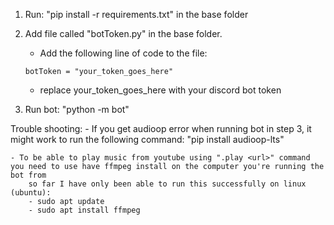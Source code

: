 1. Run: "pip install -r requirements.txt" in the base folder
2. Add file called "botToken.py" in the base folder.
    - Add the following line of code to the file:
    ```
    botToken = "your_token_goes_here"
    ```
    - replace your_token_goes_here with your discord bot token


3. Run bot: "python -m bot"


Trouble shooting:
    - If you get audioop error when running bot in step 3, it might work to run the following command: "pip install audioop-lts"

    - To be able to play music from youtube using ".play <url>" command you need to use have ffmpeg install on the computer you're running the bot from
        so far I have only been able to run this successfully on linux (ubuntu):
        - sudo apt update
        - sudo apt install ffmpeg

